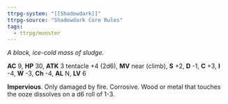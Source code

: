 ```yaml
---
ttrpg-system: "[[Shadowdark]]"
ttrpg-source: "Shadowdark Core Rules"
tags:
  - ttrpg/monster
---
```


_A black, ice-cold mass of sludge._

**AC** 9, **HP** 30, **ATK** 3 tentacle +4 (2d6), **MV** near (climb), **S** +2, **D** -1, **C** +3, **I** -4, **W** -3, **Ch** -4, **AL** N, **LV** 6

**Impervious**. Only damaged by fire. Corrosive. Wood or metal that touches the ooze dissolves on a d6 roll of 1-3.

